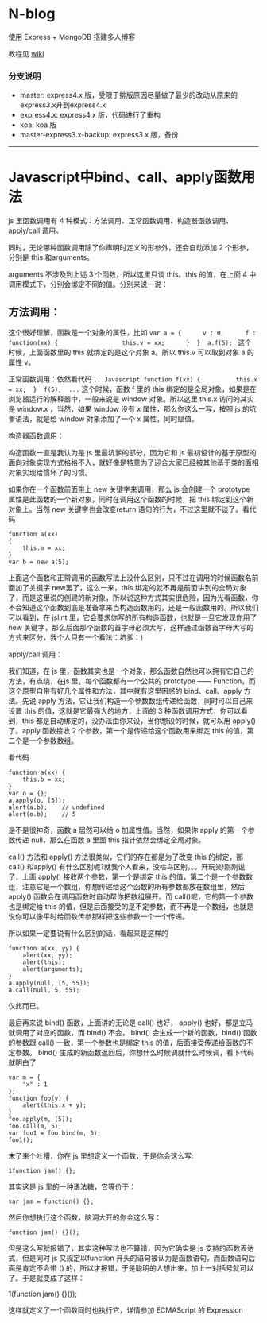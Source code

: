 N-blog
======

使用 Express + MongoDB 搭建多人博客  

教程见 [wiki](https://github.com/nswbmw/N-blog/wiki/_pages)


### 分支说明

- master: express4.x 版，受限于排版原因尽量做了最少的改动从原来的express3.x升到express4.x
- express4.x: express4.x 版，代码进行了重构
- koa: koa 版
- master-express3.x-backup: express3.x 版，备份

--- 
# Javascript中bind、call、apply函数用法

js 里函数调用有 4 种模式：方法调用、正常函数调用、构造器函数调用、apply/call 调用。

同时，无论哪种函数调用除了你声明时定义的形参外，还会自动添加 2 个形参，分别是 this 和arguments。

arguments 不涉及到上述 3 个函数，所以这里只谈 this。this 的值，在上面 4 中调用模式下，分别会绑定不同的值。分别来说一说：

## 方法调用：

这个很好理解，函数是一个对象的属性，比如
`
    var a = {     
        v : 0,     
        f : function(xx) {                 
            this.v = xx;     
        } 
    } 
    a.f(5); 
`
这个时候，上面函数里的 this 就绑定的是这个对象 a。所以 this.v 可以取到对象 a 的属性 v。

正常函数调用：依然看代码
`
...Javascript
    function f(xx) {         
        this.x = xx; 
    } 
    f(5); 
...
`
这个时候，函数 f 里的 this 绑定的是全局对象，如果是在浏览器运行的解释器中，一般来说是 window 对象。所以这里 this.x 访问的其实是 window.x ，当然，如果 window 没有 x 属性，那么你这么一写，按照 js 的坑爹语法，就是给 window 对象添加了一个 x 属性，同时赋值。

构造器函数调用：

构造函数一直是我认为是 js 里最坑爹的部分，因为它和 js 最初设计的基于原型的面向对象实现方式格格不入，就好像是特意为了迎合大家已经被其他基于类的面相对象实现给惯坏了的习惯。

如果你在一个函数前面带上 new 关键字来调用，那么 js 会创建一个 prototype 属性是此函数的一个新对象，同时在调用这个函数的时候，把 this 绑定到这个新对象上。当然 new 关键字也会改变return 语句的行为，不过这里就不谈了。看代码

    function a(xx)
    {         
        this.m = xx; 
    } 
    var b = new a(5); 

上面这个函数和正常调用的函数写法上没什么区别，只不过在调用的时候函数名前面加了关键字 new罢了，这么一来，this 绑定的就不再是前面讲到的全局对象了，而是这里说的创建的新对象，所以说这种方式其实很危险，因为光看函数，你不会知道这个函数到底是准备拿来当构造函数用的，还是一般函数用的。所以我们可以看到，在 jslint 里，它会要求你写的所有构造函数，也就是一旦它发现你用了 new 关键字，那么后面那个函数的首字母必须大写，这样通过函数首字母大写的方式来区分，我个人只有一个看法：坑爹：)

apply/call 调用：

我们知道，在 js 里，函数其实也是一个对象，那么函数自然也可以拥有它自己的方法，有点绕，在js 里，每个函数都有一个公共的 prototype —— Function，而这个原型自带有好几个属性和方法，其中就有这里困惑的 bind、call、apply 方法。先说 apply 方法，它让我们构造一个参数数组传递给函数，同时可以自己来设置 this 的值，这就是它最强大的地方，上面的 3 种函数调用方式，你可以看到，this 都是自动绑定的，没办法由你来设，当你想设的时候，就可以用 apply()了。apply 函数接收 2 个参数，第一个是传递给这个函数用来绑定 this 的值，第二个是一个参数数组。

看代码

    function a(xx) {         
        this.b = xx; 
    } 
    var o = {}; 
    a.apply(o, [5]); 
    alert(a.b);    // undefined 
    alert(o.b);    // 5 

是不是很神奇，函数 a 居然可以给 o 加属性值。当然，如果你 apply 的第一个参数传递 null，那么在函数 a 里面 this 指针依然会绑定全局对象。

call() 方法和 apply() 方法很类似，它们的存在都是为了改变 this 的绑定，那 call() 和apply() 有什么区别呢?就我个人看来，没啥鸟区别。。。开玩笑!刚刚说了，上面 apply() 接收两个参数，第一个是绑定 this 的值，第二个是一个参数数组，注意它是一个数组，你想传递给这个函数的所有参数都放在数组里，然后 apply() 函数会在调用函数时自动帮你把数组展开。而 call()呢，它的第一个参数也是绑定给 this 的值，但是后面接受的是不定参数，而不再是一个数组，也就是说你可以像平时给函数传参那样把这些参数一个一个传递。

所以如果一定要说有什么区别的话，看起来是这样的

    function a(xx, yy) {     
        alert(xx, yy);     
        alert(this);     
        alert(arguments); 
    } 
    a.apply(null, [5, 55]); 
    a.call(null, 5, 55); 

仅此而已。

最后再来说 bind() 函数，上面讲的无论是 call() 也好， apply() 也好，都是立马就调用了对应的函数，而 bind() 不会， bind() 会生成一个新的函数，bind() 函数的参数跟 call() 一致，第一个参数也是绑定 this 的值，后面接受传递给函数的不定参数。 bind() 生成的新函数返回后，你想什么时候调就什么时候调，看下代码就明白了

    var m = {    
        "x" : 1 
    }; 
    function foo(y) { 
        alert(this.x + y); 
    } 
    foo.apply(m, [5]); 
    foo.call(m, 5); 
    var foo1 = foo.bind(m, 5); 
    foo1(); 

末了来个吐槽，你在 js 里想定义一个函数，于是你会这么写:

    1function jam() {}; 

其实这是 js 里的一种语法糖，它等价于：

    var jam = function() {}; 

然后你想执行这个函数，脑洞大开的你会这么写：

    function jam() {}(); 

但是这么写就报错了，其实这种写法也不算错，因为它确实是 js 支持的函数表达式，但是同时 js 又规定以function 开头的语句被认为是函数语句，而函数语句后面是肯定不会带 () 的，所以才报错，于是聪明的人想出来，加上一对括号就可以了。于是就变成了这样：

1(function jam() {}());

这样就定义了一个函数同时也执行它，详情参加 ECMAScript 的 Expression 
